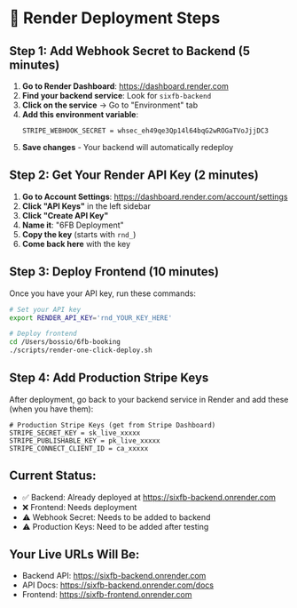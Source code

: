 # 🚀 Render Deployment Steps

## Step 1: Add Webhook Secret to Backend (5 minutes)

1. **Go to Render Dashboard**: https://dashboard.render.com
2. **Find your backend service**: Look for `sixfb-backend`
3. **Click on the service** → Go to "Environment" tab
4. **Add this environment variable**:
   ```
   STRIPE_WEBHOOK_SECRET = whsec_eh49qe3Qp14l64bqG2wROGaTVoJjjDC3
   ```
5. **Save changes** - Your backend will automatically redeploy

## Step 2: Get Your Render API Key (2 minutes)

1. **Go to Account Settings**: https://dashboard.render.com/account/settings
2. **Click "API Keys"** in the left sidebar
3. **Click "Create API Key"**
4. **Name it**: "6FB Deployment"
5. **Copy the key** (starts with `rnd_`)
6. **Come back here** with the key

## Step 3: Deploy Frontend (10 minutes)

Once you have your API key, run these commands:

```bash
# Set your API key
export RENDER_API_KEY='rnd_YOUR_KEY_HERE'

# Deploy frontend
cd /Users/bossio/6fb-booking
./scripts/render-one-click-deploy.sh
```

## Step 4: Add Production Stripe Keys

After deployment, go back to your backend service in Render and add these (when you have them):

```
# Production Stripe Keys (get from Stripe Dashboard)
STRIPE_SECRET_KEY = sk_live_xxxxx
STRIPE_PUBLISHABLE_KEY = pk_live_xxxxx
STRIPE_CONNECT_CLIENT_ID = ca_xxxxx
```

## Current Status:
- ✅ Backend: Already deployed at https://sixfb-backend.onrender.com
- ❌ Frontend: Needs deployment
- ⚠️ Webhook Secret: Needs to be added to backend
- ⚠️ Production Keys: Need to be added after testing

## Your Live URLs Will Be:
- Backend API: https://sixfb-backend.onrender.com
- API Docs: https://sixfb-backend.onrender.com/docs
- Frontend: https://sixfb-frontend.onrender.com
